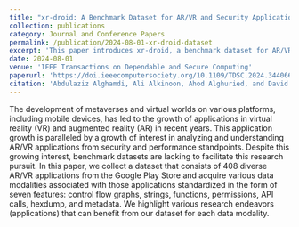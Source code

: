 ```yaml
---
title: "xr-droid: A Benchmark Dataset for AR/VR and Security Applications"
collection: publications
category: Journal and Conference Papers
permalink: /publication/2024-08-01-xr-droid-dataset
excerpt: 'This paper introduces xr-droid, a benchmark dataset for AR/VR and security applications, consisting of 408 AR/VR apps with seven standardized features for research.'
date: 2024-08-01
venue: 'IEEE Transactions on Dependable and Secure Computing'
paperurl: 'https://doi.ieeecomputersociety.org/10.1109/TDSC.2024.3440662'
citation: 'Abdulaziz Alghamdi, Ali Alkinoon, Ahod Alghuried, and David Mohaisen. (2024). &quot;xr-droid: A Benchmark Dataset for AR/VR and Security Applications.&quot; <i>IEEE Transactions on Dependable and Secure Computing</i>. DOI: 10.1109/TDSC.2024.3440662.'
---
```


The development of metaverses and virtual worlds on various platforms, including mobile devices, has led to the growth of applications in virtual reality (VR) and augmented reality (AR) in recent years. This application growth is paralleled by a growth of interest in analyzing and understanding AR/VR applications from security and performance standpoints. Despite this growing interest, benchmark datasets are lacking to facilitate this research pursuit. In this paper, we collect a dataset that consists of 408 diverse AR/VR applications from the Google Play Store and acquire various data modalities associated with those applications standardized in the form of seven features: control flow graphs, strings, functions, permissions, API calls, hexdump, and metadata. We highlight various research endeavors (applications) that can benefit from our dataset for each data modality.
